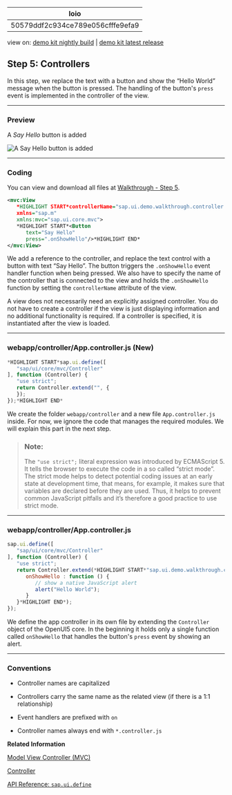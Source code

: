 <!-- loio50579ddf2c934ce789e056cfffe9efa9 -->

| loio |
| -----|
| 50579ddf2c934ce789e056cfffe9efa9 |

<div id="loio">

view on: [demo kit nightly build](https://openui5nightly.hana.ondemand.com/#/topic/50579ddf2c934ce789e056cfffe9efa9) | [demo kit latest release](https://openui5.hana.ondemand.com/#/topic/50579ddf2c934ce789e056cfffe9efa9)</div>

## Step 5: Controllers

In this step, we replace the text with a button and show the “Hello World” message when the button is pressed. The handling of the button's `press` event is implemented in the controller of the view.

***

### Preview

   
  
<a name="loio50579ddf2c934ce789e056cfffe9efa9__fig_r1j_pst_mr"/>A *Say Hello* button is added

 ![](loio5717fb5a15474c678d4b9806008e8079_HiRes.png "A Say Hello button is added") 

***

### Coding

You can view and download all files at [Walkthrough - Step 5](https://openui5.hana.ondemand.com/explored.html#/sample/sap.m.tutorial.walkthrough.05/preview).

``` xml
<mvc:View
   *HIGHLIGHT START*controllerName="sap.ui.demo.walkthrough.controller.App"*HIGHLIGHT END*
   xmlns="sap.m"
   xmlns:mvc="sap.ui.core.mvc">
   *HIGHLIGHT START*<Button
      text="Say Hello"
      press=".onShowHello"/>*HIGHLIGHT END*
</mvc:View>
```

We add a reference to the controller, and replace the text control with a button with text “Say Hello”. The button triggers the `.onShowHello` event handler function when being pressed. We also have to specify the name of the controller that is connected to the view and holds the `.onShowHello` function by setting the `controllerName` attribute of the view.

A view does not necessarily need an explicitly assigned controller. You do not have to create a controller if the view is just displaying information and no additional functionality is required. If a controller is specified, it is instantiated after the view is loaded.

***

### webapp/controller/App.controller.js \(New\)

``` js
*HIGHLIGHT START*sap.ui.define([
   "sap/ui/core/mvc/Controller"
], function (Controller) {
   "use strict";
   return Controller.extend("", {
   });
});*HIGHLIGHT END*
```

We create the folder `webapp/controller` and a new file `App.controller.js` inside. For now, we ignore the code that manages the required modules. We will explain this part in the next step.

> ### Note:  
> The `"use strict";` literal expression was introduced by ECMAScript 5. It tells the browser to execute the code in a so called “strict mode”. The strict mode helps to detect potential coding issues at an early state at development time, that means, for example, it makes sure that variables are declared before they are used. Thus, it helps to prevent common JavaScript pitfalls and it’s therefore a good practice to use strict mode.

***

### webapp/controller/App.controller.js

``` js
sap.ui.define([
   "sap/ui/core/mvc/Controller"
], function (Controller) {
   "use strict";
   return Controller.extend(*HIGHLIGHT START*"sap.ui.demo.walkthrough.controller.App", {
      onShowHello : function () {
         // show a native JavaScript alert
         alert("Hello World");
      }
   }*HIGHLIGHT END*);
});
```

We define the app controller in its own file by extending the `Controller` object of the OpenUI5 core. In the beginning it holds only a single function called `onShowHello` that handles the button's `press` event by showing an alert.

***

### Conventions

-   Controller names are capitalized

-   Controllers carry the same name as the related view \(if there is a 1:1 relationship\)

-   Event handlers are prefixed with `on`

-   Controller names always end with `*.controller.js`


**Related Information**  


[Model View Controller \(MVC\)](Model_View_Controller_(MVC)_91f2334.md "The Model View Controller (MVC) concept is used in OpenUI5 to separate the representation of information from the user interaction. This separation facilitates development and the changing of parts independently.")

[Controller](Controller_121b8e6.md "A controller contains methods that define how models and views interact.")

[API Reference: `sap.ui.define` ](https://openui5.hana.ondemand.com/#/api/sap.ui/methods/sap.ui.define)


